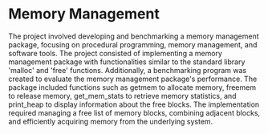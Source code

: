 # Memory Management
The project involved developing and benchmarking a memory management package, focusing on procedural programming, memory management, and software tools. The project consisted of implementing a memory management package with functionalities similar to the standard library 'malloc' and 'free' functions. Additionally, a benchmarking program was created to evaluate the memory management package's performance. The package included functions such as getmem to allocate memory, freemem to release memory, get_mem_stats to retrieve memory statistics, and print_heap to display information about the free blocks. The implementation required managing a free list of memory blocks, combining adjacent blocks, and efficiently acquiring memory from the underlying system.
